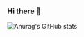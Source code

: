 ### Hi there 👋

![Anurag's GitHub stats](https://github-readme-stats.vercel.app/api?username=Brenda309&show_icons=true&theme=radical)

